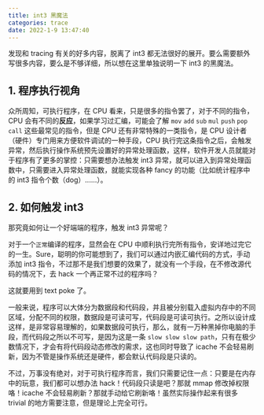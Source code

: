 ```yaml
---
title: int3 黑魔法
categories: trace
date: 2022-1-9 13:47:40
---
```


发现和 tracing 有关的好多内容，脱离了 int3 都无法很好的展开。要么需要额外写很多内容，要么是不够详细，所以想在这里单独说明一下 int3 的黑魔法。

## 1. 程序执行视角

众所周知，可执行程序，在 CPU 看来，只是很多的指令罢了，对于不同的指令，CPU 会有不同的**反应**，如果学习过汇编，可能会了解 `mov` `add` `sub` `mul` `push` `pop` `call` 这些最常见的指令，但是 CPU 还有非常特殊的一类指令，是 CPU 设计者（硬件）专门用来方便软件调试的一种手段，CPU 执行完这条指令之后，会触发异常，然后执行操作系统预先设置好的异常处理函数，这样，软件开发人员就能对于程序有了更多的掌控：只需要想办法触发 int3 异常，就可以进入到异常处理函数中，只需要进入异常处理函数，就能实现各种 fancy 的功能（比如统计程序中的 int3 指令个数（dog）......）。

## 2. 如何触发 int3

那究竟如何让一个好端端的程序，触发 int3 异常呢？

对于一个`正常`编译的程序，显然会在 CPU 中顺利执行完所有指令，安详地过完它的一生。Sure，聪明的你可能想到了，我们可以通过内嵌汇编代码的方式，手动添加 int3 指令，不过那不是我们想要的效果了，就没有一个手段，在不修改源代码的情况下，去 hack 一个再正常不过的程序吗？

这就要用到 text poke 了。

一般来说，程序可以大体分为数据段和代码段，并且被分别载入虚拟内存中的不同区域，分配不同的权限，数据段是可读可写，代码段是可读可执行。之所以设计成这样，是非常容易理解的，如果数据段可执行，那么，就有一万种黑掉你电脑的手段，而代码段之所以不可写，是因为这是一条 `slow slow slow path`，只有在极少数情况下，才会有将代码段动态修改的需求，这也同时导致了 icache 不会轻易刷新，因为不管是操作系统还是硬件，都会默认代码段是只读的。

不过，万事没有绝对，对于可执行程序而言，我们只需要记住一点：只要是在内存中的玩意，我们都可以想办法 hack！代码段只读是吧？那就 mmap 修改掉权限咯！icache 不会轻易刷新？那就手动给它刷新咯！虽然实际操作起来有很多 trivial 的地方需要注意，但是理论上完全可行。
